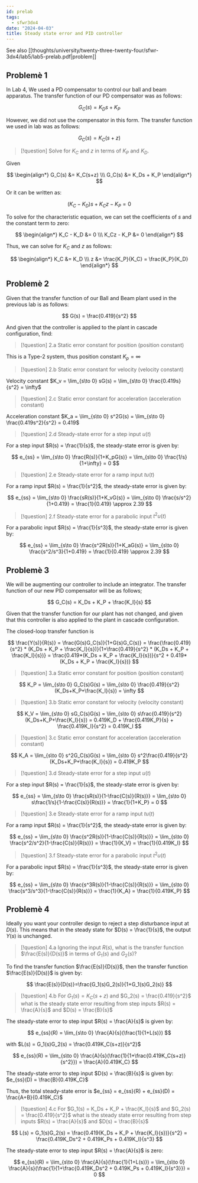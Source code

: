 ```yaml
---
id: prelab
tags:
  - sfwr3dx4
date: "2024-04-03"
title: Steady state error and PID controller
---
```


See also [[thoughts/university/twenty-three-twenty-four/sfwr-3dx4/lab5/lab5-prelab.pdf|problem]]

## Problemè 1

In Lab 4, We used a PD compensator to control our ball and beam apparatus. The transfer function of our PD compensator was as follows:

$$
G_C(s) = K_Ds + K_P
$$

However, we did not use the compensator in this form. The transfer function we used in lab was as follows:

$$
G_C(s) = K_C(s+z)
$$

> [!question]
> Solve for $K_C$ and $z$ in terms of $K_P$ and $K_D$.

Given

$$
\begin{align*}
G_C(s) &= K_C(s+z) \\\
G_C(s) &= K_Ds + K_P
\end{align*}
$$

Or it can be written as:

$$
(K_C - K_D)s + K_Cz - K_P = 0
$$

To solve for the characteristic equation, we can set the coefficients of $s$ and the constant term to zero:

$$
\begin{align*}
K_C - K_D &= 0 \\\
K_Cz - K_P &= 0
\end{align*}
$$

Thus, we can solve for $K_C$ and $z$ as follows:

$$
\begin{align*}
K_C &= K_D \\\
z &= \frac{K_P}{K_C} = \frac{K_P}{K_D}
\end{align*}
$$

## Problemè 2

Given that the transfer function of our Ball and Beam plant used in the previous lab is as follows:

$$
G(s) = \frac{0.419}{s^2}
$$

And given that the controller is applied to the plant in cascade configuration, find:

> [!question] 2.a
> Static error constant for position (position constant)

This is a Type-2 system, thus position constant $K_p = \infty$

> [!question] 2.b
> Static error constant for velocity (velocity constant)

Velocity constant $K_v = \lim_{s\to 0} sG(s) = \lim_{s\to 0} \frac{0.419s}{s^2} = \infty$

> [!question] 2.c
> Static error constant for acceleration (acceleration constant)

Acceleration constant $K_a = \lim_{s\to 0} s^2G(s) = \lim_{s\to 0} \frac{0.419s^2}{s^2} = 0.419$

> [!question] 2.d
> Steady-state error for a step input $u(t)$

For a step input $R(s) = \frac{1}{s}$, the steady-state error is given by:

$$
e_{ss} = \lim_{s\to 0} \frac{R(s)}{1+K_pG(s)} = \lim_{s\to 0} \frac{1/s}{1+\infty} = 0
$$

> [!question] 2.e
> Steady-state error for a ramp input $tu(t)$

For a ramp input $R(s) = \frac{1}{s^2}$, the steady-state error is given by:

$$
e_{ss} = \lim_{s\to 0} \frac{sR(s)}{1+K_vG(s)} = \lim_{s\to 0} \frac{s/s^2}{1+0.419} = \frac{1}{0.419} \approx 2.39
$$

> [!question] 2.f
> Steady-state error for a parabolic input $t^2u(t)$

For a parabolic input $R(s) = \frac{1}{s^3}$, the steady-state error is given by:

$$
e_{ss} = \lim_{s\to 0} \frac{s^2R(s)}{1+K_aG(s)} = \lim_{s\to 0} \frac{s^2/s^3}{1+0.419} = \frac{1}{0.419} \approx 2.39
$$

## Problemè 3

We will be augmenting our controller to include an integrator. The transfer function of our new PID compensator will be as follows;

$$
G_C(s) = K_Ds + K_P + \frac{K_I}{s}
$$

Given that the transfer function for our plant has not changed, and given that this controller is also applied to the plant in cascade configuration.

The closed-loop transfer function is

$$
\frac{Y(s)}{R(s)} = \frac{G(s)G_C(s)}{1+G(s)G_C(s)} = \frac{\frac{0.419}{s^2} * (K_Ds + K_P + \frac{K_I}{s})}{1+\frac{0.419}{s^2} * (K_Ds + K_P + \frac{K_I}{s})} = \frac{0.419*(K_Ds + K_P + \frac{K_I}{s})}{s^2 + 0.419*(K_Ds + K_P + \frac{K_I}{s})}
$$

> [!question] 3.a
> Static error constant for position (position constant)

$$
K_P = \lim_{s\to 0} G_C(s)G(s) = \lim_{s\to 0} \frac{0.419}{s^2}(K_Ds+K_P+\frac{K_I}{s}) = \infty
$$

> [!question] 3.b
> Static error constant for velocity (velocity constant)

$$
K_V = \lim_{s\to 0} sG_C(s)G(s) = \lim_{s\to 0} s\frac{0.419}{s^2}(K_Ds+K_P+\frac{K_I}{s}) = 0.419K_D + \frac{0.419K_P}{s} + \frac{0.419K_I}{s^2} = 0.419K_I
$$

> [!question] 3.c
> Static error constant for acceleration (acceleration constant)

$$
K_A = \lim_{s\to 0} s^2G_C(s)G(s) = \lim_{s\to 0} s^2\frac{0.419}{s^2}(K_Ds+K_P+\frac{K_I}{s}) = 0.419K_P
$$

> [!question] 3.d
> Steady-state error for a step input $u(t)$

For a step input $R(s) = \frac{1}{s}$, the steady-state error is given by:

$$
e_{ss} = \lim_{s\to 0} \frac{sR(s)}{1-\frac{C(s)}{R(s)}} = \lim_{s\to 0} s\frac{1/s}{1-\frac{C(s)}{R(s)}} = \frac{1}{1+K_P} = 0
$$

> [!question] 3.e
> Steady-state error for a ramp input $tu(t)$

For a ramp input $R(s) = \frac{1}{s^2}$, the steady-state error is given by:

$$
e_{ss} = \lim_{s\to 0} \frac{s^2R(s)}{1-\frac{C(s)}{R(s)}} = \lim_{s\to 0} \frac{s^2/s^2}{1-\frac{C(s)}{R(s)}} = \frac{1}{K_V} = \frac{1}{0.419K_I}
$$

> [!question] 3.f
> Steady-state error for a parabolic input $t^2u(t)$

For a parabolic input $R(s) = \frac{1}{s^3}$, the steady-state error is given by:

$$
e_{ss} = \lim_{s\to 0} \frac{s^3R(s)}{1-\frac{C(s)}{R(s)}} = \lim_{s\to 0} \frac{s^3/s^3}{1-\frac{C(s)}{R(s)}} = \frac{1}{K_A} = \frac{1}{0.419K_P}
$$

## Problemè 4

Ideally you want your controller design to reject a step disturbance input at $D(s)$. This means that in the steady state for $D(s) = \frac{1}{s}$, the output $Y(s)$ is unchanged.

> [!question] 4.a
> Ignoring the input $R(s)$, what is the transfer function $\frac{E(s)}{D(s)}$ in terms of $G_1(s)$ and $G_2(s)$?

To find the transfer function $\frac{E(s)}{D(s)}$, then the transfer function $\frac{E(s)}{D(s)}$ is given by:

$$
\frac{E(s)}{D(s)}=\frac{G_1(s)G_2(s)}{1+G_1(s)G_2(s)}
$$

> [!question] 4.b
> For $G_1(s) = K_C(s+z)$ and $G_2(s) = \frac{0.419}{s^2}$ what is the steady state error resulting from step inputs $R(s) = \frac{A}{s}$ and $D(s) = \frac{B}{s}$

The steady-state error to step input $R(s) = \frac{A}{s}$ is given by:

$$
e_{ss}(R) = \lim_{s\to 0} \frac{A}{s}(\frac{1}{1+L(s)})
$$

with $L(s) = G_1(s)G_2(s) = \frac{0.419K_C(s+z)}{s^2}$

$$
e_{ss}(R) = \lim_{s\to 0} \frac{A}{s}(\frac{1}{1+\frac{0.419K_C(s+z)}{s^2}}) = \frac{A}{0.419K_C}
$$

The steady-state error to step input $D(s) = \frac{B}{s}$ is given by: $e_{ss}(D) = \frac{B}{0.419K_C}$

Thus, the total steady-state error is $e_{ss} = e_{ss}(R) + e_{ss}(D) = \frac{A+B}{0.419K_C}$

> [!question] 4.c
> For $G_1(s) = K_Ds + K_P + \frac{K_I}{s}$ and $G_2(s) = \frac{0.419}{s^2}$ what is the steady state error resulting from step inputs $R(s) = \frac{A}{s}$ and $D(s) = \frac{B}{s}$

$$
L(s) = G_1(s)G_2(s) = \frac{0.419(K_Ds + K_P + \frac{K_I}{s})}{s^2} = \frac{0.419K_Ds^2 + 0.419K_Ps + 0.419K_I}{s^3}
$$

The steady-state error to step input $R(s) = \frac{A}{s}$ is zero:

$$
e_{ss}(R) = \lim_{s\to 0} \frac{A}{s}(\frac{1}{1+L(s)}) = \lim_{s\to 0} \frac{A}{s}(\frac{1}{1+\frac{0.419K_Ds^2 + 0.419K_Ps + 0.419K_I}{s^3}}) = 0
$$

